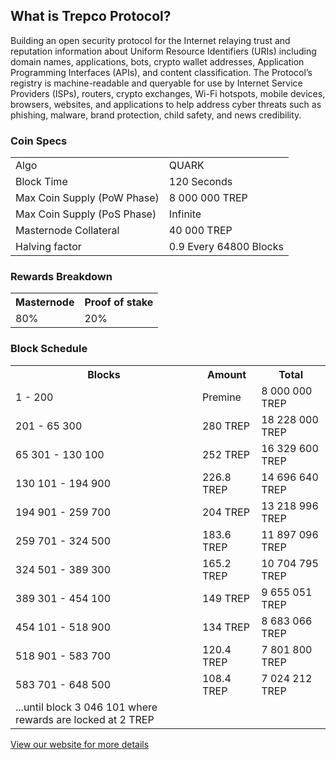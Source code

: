 <h2>What is Trepco Protocol?</h2>
<p>
Building an open security protocol for the Internet relaying trust and reputation information about Uniform
Resource Identifiers (URIs) including domain names, applications, bots, crypto wallet addresses,
Application Programming Interfaces (APIs), and content classification. The Protocol’s registry is machine-readable and
queryable for use by Internet Service Providers (ISPs), routers, crypto exchanges, Wi-Fi hotspots, mobile devices, browsers,
websites, and applications to help address cyber threats such as phishing, malware, brand protection, child safety, and news credibility.
</p>

<h3>Coin Specs</h3>
<table>
<tbody><tr><td>Algo</td><td>QUARK</td></tr>
<tr><td>Block Time</td><td>120 Seconds</td></tr>
<tr><td>Max Coin Supply (PoW Phase)</td><td>8 000 000 TREP</td></tr>
<tr><td>Max Coin Supply (PoS Phase)</td><td>Infinite</td></tr>
<tr><td>Masternode Collateral</td><td>40 000 TREP</td></tr>
<tr><td>Halving factor</td><td>0.9 Every 64800 Blocks</td></tr>
</tbody></table>
<h3>Rewards Breakdown</h3>
<table>
<tbody><tr><th>Masternode</th><th>Proof of stake</th></tr>
<tr><td>80%</td><td>20%</td></tr>
</tbody></table>
<h3>Block Schedule</h3>
<table>
<tbody><tr><th>Blocks</th><th>Amount</th><th>Total</th></tr>
<tr><td>1 - 200</td><td>Premine</td><td>8 000 000 TREP</td></tr>
<tr><td>201 - 65 300</td><td>280 TREP</td><td>18 228 000 TREP</td></tr>
<tr><td>65 301 - 130 100</td><td>252 TREP</td><td>16 329 600 TREP</td></tr>
<tr><td>130 101 - 194 900</td><td>226.8 TREP</td><td>14 696 640 TREP</td></tr>
<tr><td>194 901 - 259 700</td><td>204 TREP</td><td>13 218 996 TREP</td></tr>
<tr><td>259 701 - 324 500</td><td>183.6 TREP</td><td>11 897 096 TREP</td></tr>
<tr><td>324 501 - 389 300</td><td>165.2 TREP</td><td>10 704 795 TREP</td></tr>
<tr><td>389 301 - 454 100</td><td>149 TREP</td><td>9 655 051 TREP</td></tr>
<tr><td>454 101 - 518 900</td><td>134 TREP</td><td>8 683 066 TREP</td></tr>
<tr><td>518 901 - 583 700</td><td>120.4 TREP</td><td>7 801 800 TREP</td></tr>
<tr><td>583 701 - 648 500</td><td>108.4 TREP</td><td>7 024 212 TREP</td></tr>
<tr><td>...until block 3 046 101 where rewards are locked at 2 TREP</td></tr>
</tbody></table>

<a href="https://trepco.io" title="Trepco Website" target="_blank">View our website for more details</a>
